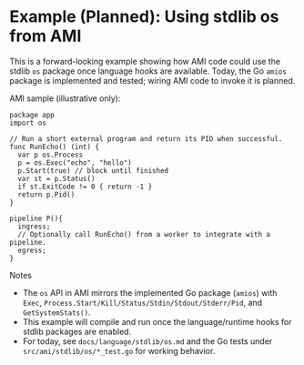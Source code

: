 # Example (Planned): Using stdlib os from AMI

This is a forward-looking example showing how AMI code could use the stdlib `os` package once language hooks are available. Today, the Go `amios` package is implemented and tested; wiring AMI code to invoke it is planned.

AMI sample (illustrative only):

```
package app
import os

// Run a short external program and return its PID when successful.
func RunEcho() (int) {
  var p os.Process
  p = os.Exec("echo", "hello")
  p.Start(true) // block until finished
  var st = p.Status()
  if st.ExitCode != 0 { return -1 }
  return p.Pid()
}

pipeline P(){
  ingress;
  // Optionally call RunEcho() from a worker to integrate with a pipeline.
  egress;
}
```

Notes
- The `os` API in AMI mirrors the implemented Go package (`amios`) with `Exec`, `Process.Start/Kill/Status/Stdin/Stdout/Stderr/Pid`, and `GetSystemStats()`.
- This example will compile and run once the language/runtime hooks for stdlib packages are enabled.
- For today, see `docs/language/stdlib/os.md` and the Go tests under `src/ami/stdlib/os/*_test.go` for working behavior.
